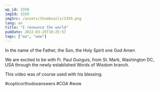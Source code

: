 ```yaml
---
wp_id: 3358
imgId: 3359
imgSrc: /assets/thumbnails/3359.png
lang: en
title: "I renounce the world"
pubDate: 2022-03-25T10:25:57
tags: ["aa", "wow"]
---
```

<!-- page: 6 -->

<p>In the name of the Father, the Son, the Holy Spirit one God Amen </p>
<p>We are excited to be with Fr. Paul Guirguis, from St. Mark, Washington DC, USA through the newly established Words of Wisdom branch.</p>
<p>This video was of course used with his blessing. </p>
<p>#copticorthodoxanswers #COA #wow</p>
